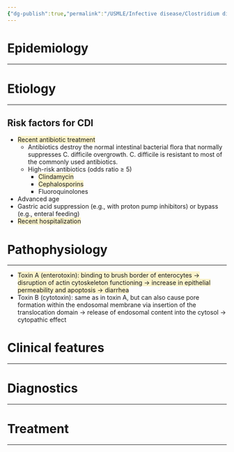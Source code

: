 ```yaml
---
{"dg-publish":true,"permalink":"/USMLE/Infective disease/Clostridium difficile infection/"}
---
```


# Epidemiology
---


# Etiology
---
## Risk factors for CDI
- <span style="background:rgba(240, 200, 0, 0.2)">Recent antibiotic treatment</span>
	- Antibiotics destroy the normal intestinal bacterial flora that normally suppresses C. difficile overgrowth. C. difficile is resistant to most of the commonly used antibiotics.
	- High-risk antibiotics (odds ratio ≥ 5)
		- <span style="background:rgba(240, 200, 0, 0.2)">Clindamycin</span>
		- <span style="background:rgba(240, 200, 0, 0.2)">Cephalosporins</span>
		- Fluoroquinolones
- Advanced age
- Gastric acid suppression (e.g., with proton pump inhibitors) or bypass (e.g., enteral feeding)
- <span style="background:rgba(240, 200, 0, 0.2)">Recent hospitalization</span>

# Pathophysiology
---
- <span style="background:rgba(240, 200, 0, 0.2)">Toxin A (enterotoxin): binding to brush border of enterocytes → disruption of actin cytoskeleton functioning → increase in epithelial permeability and apoptosis → diarrhea</span>
- Toxin B (cytotoxin): same as in toxin A, but can also cause pore formation within the endosomal membrane via insertion of the translocation domain → release of endosomal content into the cytosol → cytopathic effect

# Clinical features
---


# Diagnostics
---


# Treatment
---

